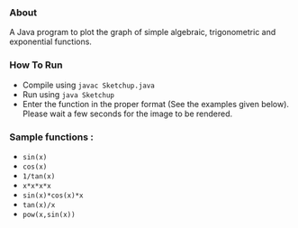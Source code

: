 ### About
A Java program to plot the graph of simple algebraic, trigonometric and exponential functions.

### How To Run
- Compile using `javac Sketchup.java`  
- Run using `java Sketchup`
- Enter the function in the proper format (See the examples given below). Please wait a few seconds for the image to be rendered.

### Sample functions :
- `sin(x)`
- `cos(x)`
- `1/tan(x)`
- `x*x*x*x`
- `sin(x)*cos(x)*x`
- `tan(x)/x`
- `pow(x,sin(x))`
